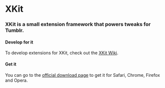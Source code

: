 XKit
====
### XKit is a small extension framework that powers tweaks for Tumblr.

#### Develop for it
To develop extensions for XKit, check out the [XKit Wiki](https://github.com/atesh/XKit/wiki).

#### Get it
You can go to the [official download page](http://www.xkit.info/download) to get it for Safari, Chrome, Firefox and Opera.
